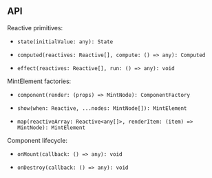 ## API

Reactive primitives:

- `state(initialValue: any): State`

- `computed(reactives: Reactive[], compute: () => any): Computed`

- `effect(reactives: Reactive[], run: () => any): void`

MintElement factories:

- `component(render: (props) => MintNode): ComponentFactory`

- `show(when: Reactive, ...nodes: MintNode[]): MintElement`

- `map(reactiveArray: Reactive<any[]>, renderItem: (item) => MintNode): MintElement`

Component lifecycle:

- `onMount(callback: () => any): void`

- `onDestroy(callback: () => any): void`
